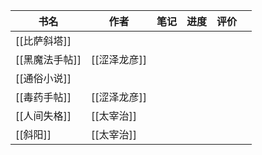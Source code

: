 | 书名        | 作者       | 笔记  | 进度  | 评价  |     |
| --------- | -------- | --- | --- | --- | --- |
| [[比萨斜塔]]  |          |     |     |     |     |
| [[黑魔法手帖]] | [[涩泽龙彦]] |     |     |     |     |
| [[通俗小说]]  |          |     |     |     |     |
| [[毒药手帖]]  | [[涩泽龙彦]] |     |     |     |     |
| [[人间失格]]  | [[太宰治]]  |     |     |     |     |
| [[斜阳]]    | [[太宰治]]  |     |     |     |     |
